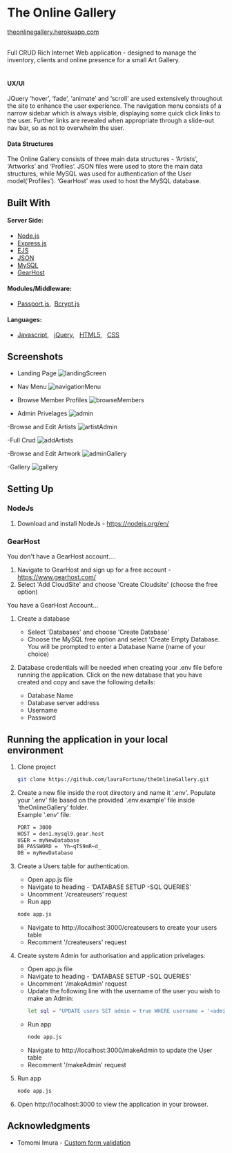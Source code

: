 # The Online Gallery 
[theonlinegallery.herokuapp.com](https://theonlinegallery.herokuapp.com/)<br><br>

Full CRUD Rich Internet Web application - designed to manage the inventory, clients and online presence for a small Art Gallery.
<br><br>
#### UX/UI
JQuery ‘hover’, ‘fade’, ‘animate’ and ‘scroll’ are used extensively throughout the site to enhance the user experience.  The navigation menu consists of a narrow sidebar which is always visible, displaying some quick click links to the user. Further links are revealed when appropriate through a slide-out nav bar, so as not to overwhelm the user. 

#### Data Structures
The Online Gallery consists of three main data structures - ‘Artists’, ‘Artworks’ and ‘Profiles’. JSON files were used to store the main data structures, while MySQL was used for authentication of the User model(‘Profiles’). ‘GearHost’ was used to host the MySQL database.



## Built With

#### Server Side:
- [Node.js](https://nodejs.org/)
- [Express.js](https://expressjs.com/)
- [EJS](https://ejs.co)
- [JSON](https://developer.mozilla.org/en-US/docs/Web/JavaScript/Reference/Global_Objects/JSON)
- [MySQL](https://www.mysql.com/)
- [GearHost](https://www.gearhost.com/)

#### Modules/Middleware:
- [Passport.js](http://www.passportjs.org/), &nbsp;[Bcrypt.js](https://www.npmjs.com/package/bcryptjs)

#### Languages:
- [Javascript](https://developer.mozilla.org/en-US/docs/Web/JavaScript),  &nbsp; [jQuery](https://jquery.com), &nbsp; [HTML5](https://developer.mozilla.org/en-US/docs/Web/Guide/HTML/HTML5), &nbsp; [CSS](https://developer.mozilla.org/en-US/docs/Web/CSS)


## Screenshots 

- Landing Page
![landingScreen](https://user-images.githubusercontent.com/48602973/77258576-52897380-6c73-11ea-9fa8-8f1dcff384ef.png)


- Nav Menu
![navigationMenu](https://user-images.githubusercontent.com/48602973/77258882-78177c80-6c75-11ea-8c96-d11c4877b14b.png)

- Browse Member Profiles
![browseMembers](https://user-images.githubusercontent.com/48602973/77259215-e8bf9880-6c77-11ea-8c79-74e4568b00ec.png)

- Admin Privelages
![admin](https://user-images.githubusercontent.com/48602973/77259230-0a208480-6c78-11ea-9a35-6687726f78b0.png)

-Browse and Edit Artists
![artistAdmin](https://user-images.githubusercontent.com/48602973/77259239-160c4680-6c78-11ea-8eb7-8f5b3457dded.png)

-Full Crud
![addArtists](https://user-images.githubusercontent.com/48602973/77259419-38529400-6c79-11ea-8b94-cb735c8c64d6.png)

-Browse and Edit Artwork
![adminGallery](https://user-images.githubusercontent.com/48602973/77259250-2d4b3400-6c78-11ea-93d9-7a0226a0c96b.png)

-Gallery
![gallery](https://user-images.githubusercontent.com/48602973/77259245-21f80880-6c78-11ea-98c6-396ba5ace34b.png)

## Setting Up

### NodeJs
1. Download and install NodeJs - https://nodejs.org/en/

### GearHost

You don't have a GearHost account....
   1. Navigate to GearHost and sign up for a free account - https://www.gearhost.com/
   2. Select 'Add CloudSite' and choose 'Create Cloudsite' (choose the free option)

You have a GearHost Account...
      
   1. Create a database
      - Select 'Databases' and choose 'Create Database'
      - Choose the MySQL free option and select 'Create Empty Database. You will be prompted to enter a Database Name (name of your choice)
      
   2. Database credentials will be needed when creating your .env file before running the application. Click on the new database that you have created and copy and save the           following details:
      - Database Name
      - Database server address
      - Username
      - Password
  
   
## Running the application in your local environment

1. Clone project 

   ```bash
   git clone https://github.com/lauraFortune/theOnlineGallery.git
   ```
2. Create a new file inside the root directory and name it '.env'. Populate your '.env' file based on the provided '.env.example' file inside 'theOnlineGallery' folder.<br>
   Example '.env' file:

   ```bash
   PORT = 3000
   HOST = den1.mysql9.gear.host
   USER = myNewDatabase
   DB_PASSWORD =  Yh~qTS9mR~d_
   DB = myNewDatabase
   ```

3. Create a Users table for authentication.
   - Open app.js file 
   - Navigate to heading - 'DATABASE SETUP -SQL  QUERIES' 
   - Uncomment  '/createusers' request
   -  Run app

   ```bash
   node app.js
   ```
   -  Navigate to http://localhost:3000/createusers to create your users table
   - Recomment '/createusers' request
   
4. Create system Admin for authorisation and application privelages:
   - Open app.js file 
   - Navigate to heading - 'DATABASE SETUP -SQL  QUERIES' 
   - Uncomment  '/makeAdmin' request
   -  Update the following line with the username of the user you wish to make an Admin:
      ```bash
      let sql = "UPDATE users SET admin = true WHERE username = '<admins username here>'"; 
      ```
   -  Run app
      ```bash
      node app.js
      ```
   -  Navigate to http://localhost:3000/makeAdmin to update the User table
   - Recomment '/makeAdmin' request
   
3. Run app

   ```bash
   node app.js
   ```
   
4. Open http://localhost:3000 to view the application in your browser.<br>

## Acknowledgments
- Tomomi Imura - [Custom form validation](https://girliemac.com/blog/2012/11/21/html5-form-validation/)
